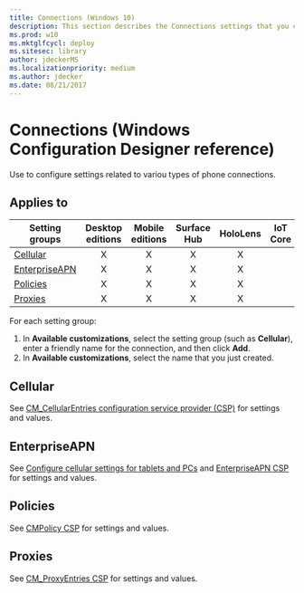```yaml
---
title: Connections (Windows 10)
description: This section describes the Connections settings that you can configure in provisioning packages for Windows 10 using Windows Configuration Designer.
ms.prod: w10
ms.mktglfcycl: deploy
ms.sitesec: library
author: jdeckerMS
ms.localizationpriority: medium
ms.author: jdecker
ms.date: 08/21/2017
---
```


# Connections (Windows Configuration Designer reference)

Use to configure settings related to variou types of phone connections.

## Applies to

| Setting groups  | Desktop editions | Mobile editions | Surface Hub | HoloLens | IoT Core |
| --- | :---: | :---: | :---: | :---: | :---: |
| [Cellular](#cellular)  | X |  X  | X | X |  |
| [EnterpriseAPN](#enterpriseapn) | X |  X  | X | X |  |
| [Policies](#policies) | X |  X  | X | X |  |
| [Proxies](#proxies) | X |  X  | X | X |  |

For each setting group:
1. In **Available customizations**, select the setting group (such as **Cellular**), enter a friendly name for the connection, and then click **Add**.
2. In **Available customizations**, select the name that you just created. 

## Cellular

See [CM_CellularEntries configuration service provider (CSP)](https://msdn.microsoft.com/windows/hardware/commercialize/customize/mdm/cm-cellularentries-csp) for settings and values.

## EnterpriseAPN

See [Configure cellular settings for tablets and PCs](https://docs.microsoft.com/windows/configuration/provisioning-apn) and 
[EnterpriseAPN CSP](https://msdn.microsoft.com/windows/hardware/commercialize/customize/mdm/enterpriseapn-csp) for settings and values.

## Policies

See [CMPolicy CSP](https://msdn.microsoft.com/windows/hardware/commercialize/customize/mdm/cmpolicy-csp) for settings and values.

## Proxies

See [CM_ProxyEntries CSP](https://msdn.microsoft.com/windows/hardware/commercialize/customize/mdm/cm-proxyentries-csp) for settings and values.